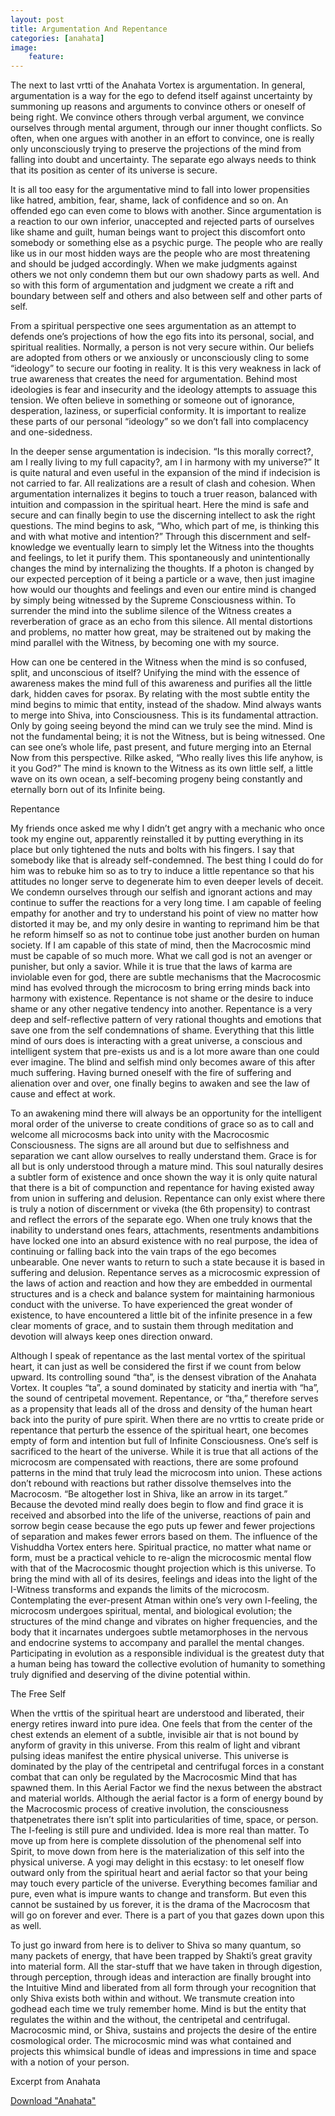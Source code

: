 ```yaml
---
layout: post
title: Argumentation And Repentance
categories: [anahata] 
image:
    feature: 
--- 
```

The next to last vrtti of the Anahata Vortex is argumentation. In general, argumentation is a way for the ego to defend itself against uncertainty by summoning up reasons and arguments to convince others or oneself of being right. We convince others through verbal argument, we convince ourselves through mental argument, through our inner thought conflicts. So often, when one argues with another in an effort to convince, one is really only unconsciously trying to preserve the projections of the mind from falling into doubt and uncertainty. The separate ego always needs to think that its position as center of its universe is secure.

It is all too easy for the argumentative mind to fall into lower propensities like hatred, ambition, fear, shame, lack of confidence and so on. An offended ego can even come to blows with another. Since argumentation is a reaction to our own inferior, unaccepted and rejected parts of ourselves like shame and guilt, human beings want to project this discomfort onto somebody or something else as a psychic purge. The people who are really like us in our most hidden ways are the people who are most threatening and should be judged accordingly. When we make judgments against others we not only condemn them but our own shadowy parts as well. And so with this form of argumentation and judgment we create a rift and boundary between self and others and also between self and other parts of self.

From a spiritual perspective one sees argumentation as an attempt to defends one’s projections of how the ego fits into its personal, social, and spiritual realities. Normally, a person is not very secure within. Our beliefs are adopted from others or we anxiously or unconsciously cling to some “ideology” to secure our footing in reality. It is this very weakness in lack of true awareness that creates the need for argumentation. Behind most ideologies is fear and insecurity and the ideology attempts to assuage this tension. We often believe in something or someone out of ignorance, desperation, laziness, or superficial conformity. It is important to realize these parts of our personal “ideology” so we don’t fall into complacency and one-sidedness.

In the deeper sense argumentation is indecision. “Is this morally correct?, am I really living to my full capacity?, am I in harmony with my universe?” It is quite natural and even useful in the expansion of the mind if indecision is not carried to far. All realizations are a result of clash and cohesion. When argumentation internalizes it begins to touch a truer reason, balanced with intuition and compassion in the spiritual heart. Here the mind is safe and secure and can finally begin to use the discerning intellect to ask the right questions. The mind begins to ask, “Who, which part of me, is thinking this and with what motive and intention?” Through this discernment and self-knowledge we eventually learn to simply let the Witness into the thoughts and feelings, to let it purify them. This spontaneously and unintentionally changes the mind by internalizing the thoughts. If a photon is changed by our expected perception of it being a particle or a wave, then just imagine how would our thoughts and feelings and even our entire mind is changed by simply being witnessed by the Supreme Consciousness within. To surrender the mind into the sublime silence of the Witness creates a reverberation of grace as an echo from this silence. All mental distortions and problems, no matter how great, may be straitened out by  making the mind parallel with the Witness, by becoming one with my source.

How can one be centered in the Witness when the mind is so confused, split, and unconscious of itself? Unifying the mind with the essence of awareness makes the mind full of this awareness and purifies all the little dark, hidden caves for psorax. By relating with the most subtle entity the mind begins to mimic that entity, instead of the shadow. Mind always wants to merge into Shiva, into Consciousness. This is its fundamental attraction.  Only by going seeing beyond the mind can we truly see the mind. Mind is not the fundamental being; it is not the Witness, but is being witnessed.  One can see one’s whole life, past present, and future merging into an Eternal Now from this perspective. Rilke asked, “Who really lives this  life anyhow, is it you God?” The mind is known to the Witness as its own little self, a little wave on its own ocean, a self-becoming progeny being constantly and eternally born out of its Infinite being.

Repentance

My friends once asked me why I didn’t get angry with a mechanic who once took my engine out, apparently reinstalled it by putting everything in its place but only tightened the nuts and bolts with his fingers. I say that somebody like that is already self-condemned. The best thing I could do for him was to rebuke him so as to try to induce a little repentance so that his attitudes no longer serve to degenerate him to even deeper levels of deceit. We condemn ourselves through our selfish and ignorant actions and may continue to suffer the reactions for a very long time.  I am capable of feeling empathy for another and try to understand his point of view no matter how distorted it may be, and my only desire in wanting to reprimand him be that he reform himself so as not to continue tobe just another burden on human society. If I am capable of this state of mind, then the Macrocosmic mind must be capable of so much more. What we call god is not an avenger or punisher, but only a savior. While it is true that the laws of karma are inviolable even for god, there are subtle mechanisms that the Macrocosmic mind has evolved through the microcosm to bring erring minds back into harmony with existence. Repentance is not shame or the desire to induce shame or any other negative tendency into another. Repentance is a very deep and self-reflective pattern of very rational thoughts and emotions that save one from the self condemnations of shame. Everything that this little mind of ours does is interacting with a great universe, a conscious and intelligent system that pre-exists us and is a lot more aware than one could ever imagine. The blind and selfish mind only becomes aware of this after much suffering. Having burned oneself with the fire of suffering and alienation over and over, one finally begins to awaken and see the law of cause and effect at work.

To an awakening mind there will always be an opportunity for the intelligent moral order of the universe to create conditions of grace so as to call and welcome all microcosms back into unity with the Macrocosmic Consciousness. The signs are all around but due to selfishness and separation we cant allow ourselves to really understand them. Grace is for all but is only understood through a mature mind. This soul naturally desires a subtler form of existence and once shown the way it is only quite natural that there is a bit of compunction and repentance for having existed away from union in suffering and delusion. Repentance can only exist where there is truly a notion of discernment or viveka (the 6th propensity) to contrast and reflect the errors of the separate ego. When one truly knows that the inability to understand ones fears, attachments, resentments andambitions have locked one into an absurd existence with no real  purpose, the idea of continuing or falling back into the vain traps of the ego becomes unbearable. One never wants to return to such a state because it is based in suffering and delusion. Repentance serves as a microcosmic expression of the laws of action and reaction and how they are embedded in ourmental structures and is a check and balance system for maintaining harmonious conduct with the universe. To have experienced the great wonder of existence, to have encountered a little bit of the infinite presence in a few clear moments of grace, and to sustain them through meditation and devotion will always keep ones direction onward.

Although I speak of repentance as the last mental vortex of the spiritual heart, it can just as well be considered the first if we count from below upward. Its controlling sound “tha”, is the densest vibration of the Anahata Vortex. It couples “ta”, a sound dominated by staticity and inertia with “ha”, the sound of centripetal movement. Repentance, or “tha,” therefore serves as a propensity that leads all of the dross and density of the human heart back into the purity of pure spirit. When there are no vrttis to create pride or repentance that perturb the essence of the spiritual heart, one becomes empty of form and intention but full of Infinite Consciousness. One’s self is sacrificed to the heart of the universe. While it is true that all actions of the microcosm are compensated with reactions, there are some profound patterns in the mind that truly lead the microcosm into union. These actions don’t rebound with reactions but rather dissolve themselves into the Macrocosm. “Be altogether lost in Shiva, like an arrow in its target.” Because the devoted mind really does begin to flow and find grace it is received and absorbed into the life of the
universe, reactions of pain and sorrow begin cease because the ego puts up fewer and fewer projections of separation and makes fewer errors based on them. The influence of the Vishuddha Vortex enters here. Spiritual practice, no matter what name or form, must be a practical vehicle to re-align the microcosmic mental flow with that of the Macrocosmic thought projection which is this universe. To bring the mind with all of its desires, feelings and ideas into the light of the I-Witness transforms and expands the limits of the microcosm. Contemplating the ever-present Atman within one’s very own I-feeling, the microcosm undergoes spiritual, mental, and biological evolution; the structures of the mind change and vibrates on higher frequencies, and the body that it incarnates undergoes subtle metamorphoses in the nervous and endocrine systems to accompany and parallel the mental changes. Participating in evolution as a responsible individual is the greatest duty that a human being has toward the collective evolution of humanity to something truly dignified and deserving of the divine potential within.

The Free Self

When the vrttis of the spiritual heart are understood and liberated, their energy retires inward into pure idea. One feels that from the center of the chest extends an element of a subtle, invisible air that is not bound by anyform of gravity in this universe. From this realm of light and vibrant pulsing ideas manifest the entire physical universe. This universe is dominated by the play of the centripetal and centrifugal forces in a constant combat that can only be regulated by the Macrocosmic Mind that has spawned them. In this Aerial Factor we find the nexus between the abstract and material worlds. Although the aerial factor is a form of energy bound by the Macrocosmic process of creative involution, the consciousness thatpenetrates there isn’t split into particularities of time, space, or person. The I-feeling is still pure and undivided. Idea is more real than matter. To move up from here is complete dissolution of the phenomenal self into Spirit, to move down from here is the materialization of this self into the physical universe.
A yogi may delight in this ecstasy: to let oneself flow outward only from the spiritual heart and aerial factor so that your being may touch every particle of the universe. Everything becomes familiar and pure, even what is impure wants to change and transform. But even this cannot be sustained by us forever, it is the drama of the Macrocosm that will go on forever and ever. There is a part of you that gazes down upon this as well.

To just go inward from here is to deliver to Shiva so many quantum, so many packets of energy, that have been trapped by Shakti’s great gravity into material form. All the star-stuff that we have taken in through digestion, through perception, through ideas and interaction are finally brought into the Intuitive Mind and liberated from all form through your recognition that only Shiva exists both within and without. We transmute creation into godhead each time we truly remember home. Mind is but the entity that regulates the within and the without, the centripetal and centrifugal. Macrocosmic mind, or Shiva, sustains and projects the desire of the entire cosmological order. The microcosmic mind was what contained and projects this whimsical bundle of ideas and impressions in time and space with a notion of your person.

Excerpt from Anahata

  <a href="https://quetzalwill.github.io/quetzalwill/anahata.pdf">Download "Anahata"</a>


